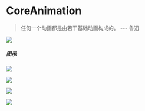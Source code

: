 # CoreAnimation

> 任何一个动画都是由若干基础动画构成的。
									--- 鲁迅
									
![](https://github.com/LevenWin/StringLayer/blob/master/quote.jpg?raw=true)	
	
##### 图示
![](https://github.com/LevenWin/StringLayer/blob/master/color.gif?raw=true)

![](https://github.com/LevenWin/StringLayer/blob/master/load.gif?raw=true)

![](https://github.com/LevenWin/StringLayer/blob/master/play.gif?raw=true)

![](https://github.com/LevenWin/StringLayer/blob/master/string.gif?raw=true)


